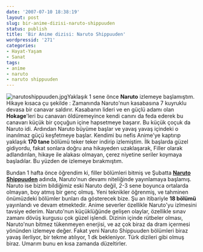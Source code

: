 ```yaml
---
date: '2007-07-10 18:38:19'
layout: post
slug: bir-anime-dizisi-naruto-shippuuden
status: publish
title: 'Bir Anime dizisi: Naruto Shippuuden'
wordpressid: '271'
categories:
- Hayat-Yaşam
- Sanat
tags:
- anime
- naruto
- naruto shippuuden
---
```


![narutoshippuuden.jpg](http://blog.arsln.org/image/narutoshippuuden.jpg)Yaklaşık 1 sene önce **Naruto** izlemeye başlamıştım. Hikaye kısaca çu şekilde : Zamanında Naruto'nun kasabasına 7 kuyruklu devasa bir canavar saldırır. Kasabanın lideri ve en güçlü adamı olan **Hokage**'leri bu canavarı öldüremeyince kendi canını da feda ederek bu canavarı küçük bir çoçuğun içine hapsetmeye başarır. Bu küçük çoçuk da Naruto idi. Ardından Naruto büyüme başlar ve yavaş yavaş içindeki o inanılmaz güçü keşfetmeye başlar. Kendimi bu nefis Anime'ye kaptırıp yaklaşık **170 tane** bölümü teker teker indirip izlemiştim. İlk başlarda güzel gidiyordu, fakat sonlara doğru ana hikayeden uzaklaşarak, Filler olarak adlandırılan, hikaye ile alakası olmayan, çerez niyetine seriler koymaya başladılar. Bu yüzden de izlemeye bırakmıştım.

Bundan 1 hafta önce öğrendim ki, filler bölümleri bitmiş ve Şubatta **[Naruto Shippuuden](http://en.wikipedia.org/wiki/Naruto_Shippuuden)** adında, Naruto'nun devamı niteliğinde yayınlamaya başlamış. Naruto ise bizim bildiğimiz eski Naruto değil, 2-3 sene boyunca ortalarda olmayan, boy atmış bir genç olmuş. Yeni teknikler öğrenmiş, ve tahminen önümüzdeki bölümler bunları da gösterecek bize. Şu an itibariyle **18 bölümü** yayınlandı ve devam etmektedir. Anime severler özellikle Naruto'yu izlmesini tavsiye ederim. Naruto'nun küçüklüğünde gelişen olaylar, özellikle sınav zamanı dövüş kurgusu çok güzel işlendi. Dizinin içinde rütbeler olması, Naruto'nun bitmez tükenmeyen enerjisi, ve az çok biraz da dram içermesi yönünden izlemeye değer. Fakat yeni Naruto Shippuuden bölümleri biraz yavaş ilerliyor, bir tekme atılıyor, 1 dk bekleniyor. Türk dizileri gibi olmuş biraz. Umarım bunu en kısa zamanda düzeltirler.


